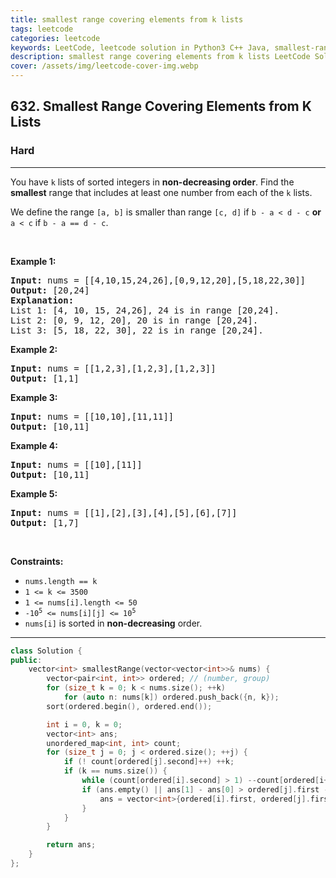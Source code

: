 ```yaml
---
title: smallest range covering elements from k lists
tags: leetcode
categories: leetcode
keywords: LeetCode, leetcode solution in Python3 C++ Java, smallest-range-covering-elements-from-k-lists solution
description: smallest range covering elements from k lists LeetCode Solution Explained
cover: /assets/img/leetcode-cover-img.webp
---
```





<h2>632. Smallest Range Covering Elements from K Lists</h2><h3>Hard</h3><hr><div><p>You have <code>k</code> lists of sorted integers in <strong>non-decreasing&nbsp;order</strong>. Find the <b>smallest</b> range that includes at least one number from each of the <code>k</code> lists.</p>

<p>We define the range <code>[a, b]</code> is smaller than range <code>[c, d]</code> if <code>b - a &lt; d - c</code> <strong>or</strong> <code>a &lt; c</code> if <code>b - a == d - c</code>.</p>

<p>&nbsp;</p>
<p><strong>Example 1:</strong></p>

<pre><strong>Input:</strong> nums = [[4,10,15,24,26],[0,9,12,20],[5,18,22,30]]
<strong>Output:</strong> [20,24]
<strong>Explanation: </strong>
List 1: [4, 10, 15, 24,26], 24 is in range [20,24].
List 2: [0, 9, 12, 20], 20 is in range [20,24].
List 3: [5, 18, 22, 30], 22 is in range [20,24].
</pre>

<p><strong>Example 2:</strong></p>

<pre><strong>Input:</strong> nums = [[1,2,3],[1,2,3],[1,2,3]]
<strong>Output:</strong> [1,1]
</pre>

<p><strong>Example 3:</strong></p>

<pre><strong>Input:</strong> nums = [[10,10],[11,11]]
<strong>Output:</strong> [10,11]
</pre>

<p><strong>Example 4:</strong></p>

<pre><strong>Input:</strong> nums = [[10],[11]]
<strong>Output:</strong> [10,11]
</pre>

<p><strong>Example 5:</strong></p>

<pre><strong>Input:</strong> nums = [[1],[2],[3],[4],[5],[6],[7]]
<strong>Output:</strong> [1,7]
</pre>

<p>&nbsp;</p>
<p><strong>Constraints:</strong></p>

<ul>
	<li><code>nums.length == k</code></li>
	<li><code>1 &lt;= k &lt;= 3500</code></li>
	<li><code>1 &lt;= nums[i].length &lt;= 50</code></li>
	<li><code>-10<sup>5</sup> &lt;= nums[i][j] &lt;= 10<sup>5</sup></code></li>
	<li><code>nums[i]</code>&nbsp;is sorted in <strong>non-decreasing</strong> order.</li>
</ul>
</div>

---




```cpp
class Solution {
public:
    vector<int> smallestRange(vector<vector<int>>& nums) {
        vector<pair<int, int>> ordered; // (number, group)
        for (size_t k = 0; k < nums.size(); ++k)
            for (auto n: nums[k]) ordered.push_back({n, k});
        sort(ordered.begin(), ordered.end());

        int i = 0, k = 0;
        vector<int> ans;
        unordered_map<int, int> count;
        for (size_t j = 0; j < ordered.size(); ++j) {
            if (! count[ordered[j].second]++) ++k;
            if (k == nums.size()) { 
                while (count[ordered[i].second] > 1) --count[ordered[i++].second]; // minialize range
                if (ans.empty() || ans[1] - ans[0] > ordered[j].first - ordered[i].first) {
                    ans = vector<int>{ordered[i].first, ordered[j].first};
                }
            }
        }

        return ans;
    }
};
```
